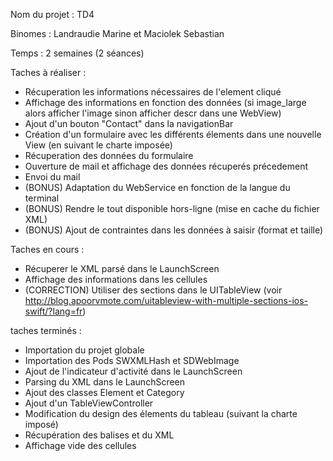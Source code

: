 Nom du projet : TD4

Binomes : Landraudie Marine et Maciolek Sebastian

Temps : 2 semaines (2 séances)

Taches à réaliser :
- Récuperation les informations nécessaires de l'element cliqué
- Affichage des informations en fonction des données (si image_large alors afficher l'image sinon afficher descr dans une WebView)
- Ajout d'un bouton "Contact" dans la navigationBar
- Création d'un formulaire avec les différents élements dans une nouvelle View (en suivant le charte imposée)
- Récuperation des données du formulaire
- Ouverture de mail et affichage des données récuperés précedement
- Envoi du mail
- (BONUS) Adaptation du WebService en fonction de la langue du terminal
- (BONUS) Rendre le tout disponible hors-ligne (mise en cache du fichier XML)
- (BONUS) Ajout de contraintes dans les données à saisir (format et taille)

Taches en cours :
- Récuperer le XML parsé dans le LaunchScreen
- Affichage des informations dans les cellules
- (CORRECTION) Utiliser des sections dans le UITableView (voir http://blog.apoorvmote.com/uitableview-with-multiple-sections-ios-swift/?lang=fr)

taches terminés :
- Importation du projet globale
- Importation des Pods SWXMLHash et SDWebImage
- Ajout de l'indicateur d'activité dans le LaunchScreen
- Parsing du XML dans le LaunchScreen
- Ajout des classes Element et Category
- Ajout d'un TableViewController
- Modification du design des élements du tableau (suivant la charte imposé)
- Récupération des balises <category> et <element> du XML
- Affichage vide des cellules